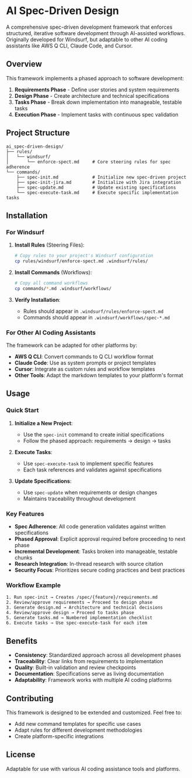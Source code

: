 # AI Spec-Driven Design

A comprehensive spec-driven development framework that enforces structured, iterative software development through AI-assisted workflows. Originally developed for Windsurf, but adaptable to other AI coding assistants like AWS Q CLI, Claude Code, and Cursor.

## Overview

This framework implements a phased approach to software development:
1. **Requirements Phase** - Define user stories and system requirements
2. **Design Phase** - Create architecture and technical specifications  
3. **Tasks Phase** - Break down implementation into manageable, testable tasks
4. **Execution Phase** - Implement tasks with continuous spec validation

## Project Structure

```
ai_spec-driven-design/
├── rules/
│   └── windsurf/
│       └── enforce-spect.md     # Core steering rules for spec adherence
└── commands/
    ├── spec-init.md             # Initialize new spec-driven project
    ├── spec-init-jira.md        # Initialize with Jira integration
    ├── spec-update.md           # Update existing specifications
    └── spec-execute-task.md     # Execute specific implementation tasks
```

## Installation

### For Windsurf

1. **Install Rules** (Steering Files):
   ```bash
   # Copy rules to your project's Windsurf configuration
   cp rules/windsurf/enforce-spect.md .windsurf/rules/
   ```

2. **Install Commands** (Workflows):
   ```bash
   # Copy all command workflows
   cp commands/*.md .windsurf/workflows/
   ```

3. **Verify Installation**:
   - Rules should appear in `.windsurf/rules/enforce-spect.md`
   - Commands should appear in `.windsurf/workflows/spec-*.md`

### For Other AI Coding Assistants

The framework can be adapted for other platforms by:

- **AWS Q CLI**: Convert commands to Q CLI workflow format
- **Claude Code**: Use as system prompts or project templates
- **Cursor**: Integrate as custom rules and workflow templates
- **Other Tools**: Adapt the markdown templates to your platform's format

## Usage

### Quick Start

1. **Initialize a New Project**:
   - Use the `spec-init` command to create initial specifications
   - Follow the phased approach: requirements → design → tasks

2. **Execute Tasks**:
   - Use `spec-execute-task` to implement specific features
   - Each task references and validates against specifications

3. **Update Specifications**:
   - Use `spec-update` when requirements or design changes
   - Maintains traceability throughout development

### Key Features

- **Spec Adherence**: All code generation validates against written specifications
- **Phased Approval**: Explicit approval required before proceeding to next phase
- **Incremental Development**: Tasks broken into manageable, testable chunks
- **Research Integration**: In-thread research with source citation
- **Security Focus**: Prioritizes secure coding practices and best practices

### Workflow Example

```
1. Run spec-init → Creates /spec/{feature}/requirements.md
2. Review/approve requirements → Proceed to design phase
3. Generate design.md → Architecture and technical decisions
4. Review/approve design → Proceed to tasks phase  
5. Generate tasks.md → Numbered implementation checklist
6. Execute tasks → Use spec-execute-task for each item
```

## Benefits

- **Consistency**: Standardized approach across all development phases
- **Traceability**: Clear links from requirements to implementation
- **Quality**: Built-in validation and review checkpoints
- **Documentation**: Specifications serve as living documentation
- **Adaptability**: Framework works with multiple AI coding platforms

## Contributing

This framework is designed to be extended and customized. Feel free to:
- Add new command templates for specific use cases
- Adapt rules for different development methodologies
- Create platform-specific integrations

## License

Adaptable for use with various AI coding assistance tools and platforms.
